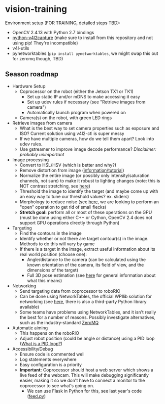 # vision-training

Environment setup (FOR TRAINING, detailed steps TBD):

- OpenCV 2.4.13 with Python 2.7 bindings
- [python-v4l2capture](https://github.com/gebart/python-v4l2capture) (make sure to install from this repository and not using pip! They're incompatible)
- v4l-utils
- pynetworktables (`pip install pynetworktables`, we might swap this out for zeromq though, TBD)

## Season roadmap

- Hardware Setup
  - Coprocessor on the robot (either the Jetson TX1 or TK1)
    - Set up static IP and/or mDNS to make accessing it easy
    - Set up udev rules if necessary (see "Retrieve images from camera")
    - Automatically launch program when powered on
  - Camera(s) on the robot, with green LED rings
- Retrieve images from camera
  - What is the best way to set camera properties such as exposure and ISO? Current solution using v4l2-ctl is super messy
  - If we have multiple cameras, how do we tell them apart? Look into udev rules.
  - Use gstreamer to improve image decode performance? *Disclaimer: probably unimportant*
- Image processing
  - Convert to HSL/HSV (which is better and why?)
  - Remove distortion from image ([information/tutorial](https://docs.opencv.org/3.0-beta/doc/py_tutorials/py_calib3d/py_calibration/py_calibration.html))
  - Normalize the entire image (or possibly only intensity/saturation channels, not sure) to make it robust to lighting changes (note: this is NOT contrast stretching, see [here](https://stackoverflow.com/questions/41118808/difference-between-contrast-stretching-and-histogram-equalization))
  - Threshold the image to identify the target (and maybe come up with an easy way to tune our threshold values? ex. sliders)
  - Morphology to reduce noise (see [here](https://docs.opencv.org/trunk/d9/d61/tutorial_py_morphological_ops.html), we are looking to perform an "open" operation to get rid of small flecks)
  - **Stretch goal:** perform all or most of these operations on the GPU (must be done using either C++ or Cython, OpenCV 2.4 does not support GPU operations directly through Python)
- Targeting
  - Find the contours in the image
  - Identify whether or not there are target contour(s) in the image. Methods to do this will vary by game
  - If there is a target in the image, extract useful information about its real world position (choose one):
    - Angle/distance to the camera (can be calculated using the known orientation of the camera, its field of view, and the dimensions of the target)
    - Full 3D pose estimation (see [here](https://docs.opencv.org/3.1.0/d7/d53/tutorial_py_pose.html) for general information about what this means)
- Networking
  - Send targeting data from coprocessor to roboRIO
  - Can be done using NetworkTables, the official WPIlib solution for networking (see [here](https://wpilib.screenstepslive.com/s/3120/m/7912/l/80205-writing-a-simple-networktables-program-in-c-and-java-with-a-java-client-pc-side), there is also a third-party Python library available)
  - Some teams have problems using NetworkTables, and it isn't really the best for a number of reasons. Possibly investigate alternatives, such as the industry-standard [ZeroMQ](http://zeromq.org/)
- Automatic aiming
  - This happens on the roboRIO
  - Adjust robot position (could be angle or distance) using a PID loop ([What is a PID loop?](http://frc-pdr.readthedocs.io/en/latest/control/pid_control.html))
- Accessibility/Debug
  - Ensure code is commented well
  - Log statements everywhere
  - Easy configuration is a priority
  - **Important:** Coprocessor should host a web server which shows a live feed of the webcam. This will make debugging significantly easier, making it so we don't have to connect a monitor to the coprocessor to see what's going on.
    - We can use Flask in Python for this, see last year's code ([feed.py](https://github.com/FRCTeamPhoenix/visionworks2017/blob/master/feed.py))
